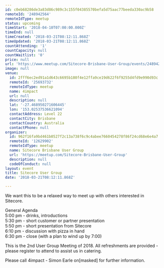 ```yaml
---
id: c0eb68286de3a83d86c989c3c155f04385570befa5d75aac77beeda330ac9b58
remoteId: '248942564'
remoteIdType: meetup
status: upcoming
timeStart: '2018-04-10T07:00:00.000Z'
timeEnd: null
timeCreated: '2018-03-21T08:12:11.868Z'
timeUpdated: '2018-03-21T08:12:11.868Z'
countAttending: '1'
countCapacity: null
countWaitlist: '0'
price: null
url: 'https://www.meetup.com/Sitecore-Brisbane-User-Group/events/248942564/'
image: null
venue:
  id: 2fff6ec2ed91a1d643c6695b180f4e12ffa9ce19d622f6f9255d4fd9e990d93c
  remoteId: '25693732'
  remoteIdType: meetup
  name: 4impact
  url: null
  description: null
  lat: '-27.468950271606445'
  lon: '153.02537536621094'
  contactAddress: Level 22
  contactCity: Brisbane
  contactCountry: Australia
  contactPhone: null
organizer:
  id: 962f16fa9bd461b0527f2c13a738f6c9c4abee7660454278f86f24cd68e6e4a7
  remoteId: '12629902'
  remoteIdType: meetup
  name: Sitecore Brisbane User Group
  url: 'https://meetup.com/Sitecore-Brisbane-User-Group'
  description: null
  codeOfConduct: null
layout: event
title: Sitecore User Group
date: '2018-03-21T08:12:11.868Z'

---
```

<p>We want this to be a relaxed way to meet up with others interested in Sitecore.</p> <p>General Agenda<br/>5:00 pm - drinks, introductions<br/>5:30 pm - short customer or partner presentation<br/>5:50 pm - short presentation from Sitecore<br/>6:10 pm - discussion with pizza in hand<br/>6:30 pm - close (with a plan to wind up by 7:00)</p> <p>This is the 2nd User Group Meeting of 2018. All refreshments are provided - please register to attend to assist us in catering.</p> <p>Please call 4impact - Simon Earle on[masked] for further information.</p>
